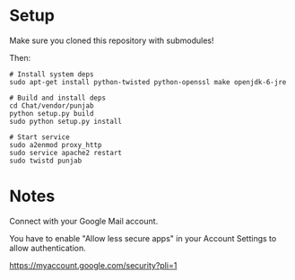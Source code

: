 # Setup

Make sure you cloned this repository with submodules!

Then:
```
# Install system deps
sudo apt-get install python-twisted python-openssl make openjdk-6-jre

# Build and install deps
cd Chat/vendor/punjab
python setup.py build
sudo python setup.py install

# Start service
sudo a2enmod proxy_http
sudo service apache2 restart
sudo twistd punjab
```

# Notes

Connect with your Google Mail account.

You have to enable "Allow less secure apps" in your Account Settings to allow authentication.

https://myaccount.google.com/security?pli=1
